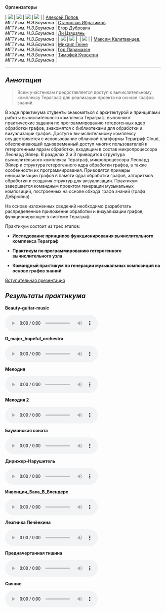 **Организаторы**


| <img src="assets/aleksei_popov.png" class="smallPic">                          | <img src="assets/stanislav_ibragimov.png" class="smallPic">                       | <img src="assets/egor_dubrovin.png" class="smallPic">                                                      | <img src="assets/Li.png" class="smallPic">                                                                   |
| [Алексей Попов](mailto:alexpopov@bmstu.ru), <br> *МГТУ им. Н.Э.Баумана*        | [Станислав  Ибрагимов](mailto:ibragimov@bmstu.ru)  <br>  *МГТУ им. Н.Э.Баумана*   | [Егор Дубровин](mailto:dubrovin.en@ya.ru)  <br>  *МГТУ им. Н.Э.Баумана*                                    | [Ли Цзяцзянь](mailto:dreki.li@mail.ru)  <br>  *МГТУ им. Н.Э.Баумана*                                         |
| <img src="assets/max_kalitvencev.png" class="smallPic">                        | <img src="assets/PXL_20220430_152105151.MP-modified.png" class="smallPic">        | <img src="" class="smallPic">                                                                              | <img src="assets/t_kurokhtin.png" class="smallPic">                                                          |
| [Максим Калитвенцев](mailto:alexpopov@bmstu.ru), <br> *МГТУ им. Н.Э.Баумана*   | [Михаил Гейне](mailto:mike.geine@gmail.com)  <br>  *МГТУ им. Н.Э.Баумана*         | [Гор Парамазян](mailto:anon@anon.ru)  <br>  *МГТУ им. Н.Э.Баумана*                                         | [Тимофей Курохтин](mailto:anon@anon.ru)<br>*МГТУ им. Н.Э.Баумана*                                            |

---
	

## *Аннотация* 

> Всем участникам предоставляется доступ к вычислительному комплексу Тераграф для реализации проекта на основе графов знаний. 

В ходе практикума студенты знакомяться с архитектурой и принципами работы вычислительного комплекса Тераграф,  выполняют практические задания по программированию гетерогенных ядер обработки графов, знакомятся с библиотеками для обработки и визуализации графов. Доступ к вычислительному комплексу осуществляется с использование облачной платформы Тераграф Cloud, обеспечивающей одновременный доступ многих пользователей к гетерогенным ядрам обработки, входящим в состав микропроцессора Леонард Эйлер. В разделах 2 и 3 приводится структура вычислительного комплекса Тераграф, микропроцессора Леонард Эйлер и структура гетерогенного ядра обработки графов, а также особенности их программирования. Приводятся примеры инициализации графов в памяти ядра обработки графов, алгоритмов обработки и создания структур для визуализации. Практикум завершается командным проектом генерации музыкальных композиций, построенных на основе обхода графа знаний (графа ДеБрюйна). 

На основе изложенных сведений необходимо разработать распределенное приложение обработки и визуализации графов, функционирующее в системе Тераграф.

Практикум состоит из трех этапов:

- **Исследование принципов функционирования вычислительного комплекса Тераграф**

- **Практикум по программированию гетерогенного вычислительного узла**

- **Командный практикум по генерации музыкальных композиций на основе графов знаний**

<a href="https://github.com/alexbmstu/2023/blob/master/docs/pr2023.pdf" target="_blank">Вступительная презентация</a>


## *Результаты практикума*


**Beauty-guitar-music**

<audio controls>
  <source src="data/Beauty-guitar-music.mp3 " type="audio/wav">
</audio>

**D_major_hopeful_orchestra**


<audio controls>
  <source src="data/D_major_hopeful_orchestra.mp3 " type="audio/wav">
</audio>

**Мелодия**

<audio controls>
  <source src="data/random_L5_15.01.2025-10_58_07_G#_minor_r16.9.mp3 " type="audio/wav">
</audio>

**Мелодия 2**

<audio controls>
  <source src="data/random_L5_26_12_2024_224507_F#_major_r14_6_origin_Уходящая_в_Эдем.mp3 " type="audio/wav">
</audio>

**Бауманская соната**

<audio controls>
  <source src="data/Бауманская соната.mp3 " type="audio/wav">
</audio>

**Дирижер-Нарушитель**

<audio controls>
  <source src="data/Дирижер-Нарушитель.mp3 " type="audio/wav">
</audio>

**Инвенции_Баха_В_Блендере**

<audio controls>
  <source src="data/Инвенции_Баха_В_Блендере.mp3 " type="audio/wav">
</audio>

**Лезгинка Печёнкина**

<audio controls>
  <source src="data/Лезгинка Печёнкина.mp3 " type="audio/wav">
</audio>

**Предначертанная тишина**

<audio controls>
  <source src="data/Предначертанная тишина.mp3 " type="audio/wav">
</audio>

**Сияние**

<audio controls>
  <source src="data/сияние.mp3" type="audio/wav">
</audio>


